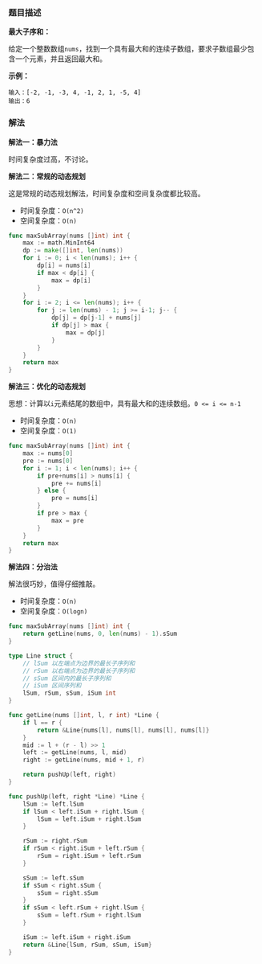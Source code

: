 ### 题目描述

**最大子序和：**

给定一个整数数组`nums`，找到一个具有最大和的连续子数组，要求子数组最少包含一个元素，并且返回最大和。

**示例：**

```shell
输入：[-2, -1, -3, 4, -1, 2, 1, -5, 4]
输出：6
```

### 解法

**解法一：暴力法**

时间复杂度过高，不讨论。

**解法二：常规的动态规划**

这是常规的动态规划解法，时间复杂度和空间复杂度都比较高。

- 时间复杂度：`O(n^2)`
- 空间复杂度：`O(n)`

```go
func maxSubArray(nums []int) int {
	max := math.MinInt64
	dp := make([]int, len(nums))
	for i := 0; i < len(nums); i++ {
		dp[i] = nums[i]
		if max < dp[i] {
			max = dp[i]
		}
	}
	for i := 2; i <= len(nums); i++ {
		for j := len(nums) - 1; j >= i-1; j-- {
			dp[j] = dp[j-1] + nums[j]
			if dp[j] > max {
				max = dp[j]
			}
		}
	}
	return max
}
```

**解法三：优化的动态规划**

思想：计算以`i`元素结尾的数组中，具有最大和的连续数组。`0 <= i <= n-1`

- 时间复杂度：`O(n)`
- 空间复杂度：`O(1)`

```go
func maxSubArray(nums []int) int {
	max := nums[0]
	pre := nums[0]
	for i := 1; i < len(nums); i++ {
		if pre+nums[i] > nums[i] {
			pre += nums[i]
		} else {
			pre = nums[i]
		}
		if pre > max {
			max = pre
		}
	}
	return max
}
```

**解法四：分治法**

解法很巧妙，值得仔细推敲。

- 时间复杂度：`O(n)`
- 空间复杂度：`O(logn)`

```go
func maxSubArray(nums []int) int {
    return getLine(nums, 0, len(nums) - 1).sSum
}

type Line struct {
    // lSum 以左端点为边界的最长子序列和
    // rSum 以右端点为边界的最长子序列和
    // sSum 区间内的最长子序列和
    // iSum 区间序列和
    lSum, rSum, sSum, iSum int
}

func getLine(nums []int, l, r int) *Line {
    if l == r {
        return &Line{nums[l], nums[l], nums[l], nums[l]}
    }
    mid := l + (r - l) >> 1
    left := getLine(nums, l, mid)
    right := getLine(nums, mid + 1, r)

    return pushUp(left, right)
}

func pushUp(left, right *Line) *Line {
    lSum := left.lSum
    if lSum < left.iSum + right.lSum {
        lSum = left.iSum + right.lSum
    }

    rSum := right.rSum
    if rSum < right.iSum + left.rSum {
        rSum = right.iSum + left.rSum
    }

    sSum := left.sSum
    if sSum < right.sSum {
        sSum = right.sSum
    }
    if sSum < left.rSum + right.lSum {
        sSum = left.rSum + right.lSum
    }

    iSum := left.iSum + right.iSum
    return &Line{lSum, rSum, sSum, iSum}
}
```
